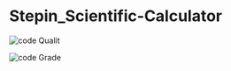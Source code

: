 # Stepin_Scientific-Calculator

![code Qualit](https://www.code-inspector.com/project/28094/score/svg)

![code Grade](https://www.code-inspector.com/project/28094/status/svg)
